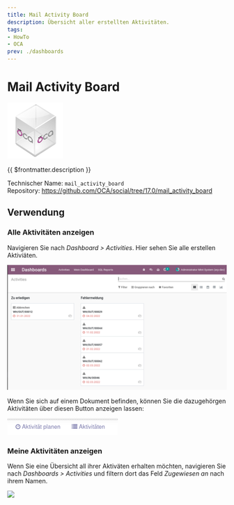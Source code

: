 ```yaml
---
title: Mail Activity Board
description: Übersicht aller erstellten Aktivitäten.
tags:
- HowTo
- OCA
prev: ./dashboards
---
```

# Mail Activity Board
![icon_oca_app](attachments/icon_oca_app.png)

{{ $frontmatter.description }}

Technischer Name: `mail_activity_board`\
Repository: <https://github.com/OCA/social/tree/17.0/mail_activity_board>

## Verwendung

### Alle Aktivitäten anzeigen

Navigieren Sie nach *Dashboard > Activities*. Hier sehen Sie alle erstellen Aktiviäten.

![](attachments/Mail%20Activity%20Board%20Alle.png)

Wenn Sie sich auf einem Dokument befinden, können Sie die dazugehörgen Aktivitäten über diesen Button anzeigen lassen:

![](attachments/Mail%20Activity%20Board%20List.png)

### Meine Aktivitäten anzeigen

Wenn Sie eine Übersicht all ihrer Aktiväten erhalten möchten, navigieren Sie nach *Dashboards > Activities* und filtern dort das Feld *Zugewiesen an* nach ihrem Namen.

![](attachments/Mail%20Activity%20Board%20Meine%20Aktivitäten.png)